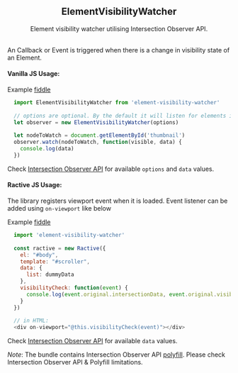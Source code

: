 <h2 align="center">ElementVisibilityWatcher</h2>
<div align="center"> Element visibility watcher utilising Intersection Observer API. </div>
<br />

An Callback or Event is triggered when there is a change in visibility state of an Element.

#### Vanilla JS Usage:

Example [fiddle](http://jsfiddle.net/reddyp/vz1Ljmew/11/)

```javascript
  import ElementVisibilityWatcher from 'element-visibility-watcher'
  
  // options are optional. By the default it will listen for elements inside the parent document
  let observer = new ElementVisibilityWatcher(options)
  
  let nodeToWatch = document.getElementById('thumbnail')
  observer.watch(nodeToWatch, function(visible, data) {
    console.log(data)
  })
```
Check [Intersection Observer API](https://developer.mozilla.org/en-US/docs/Web/API/Intersection_Observer_API#Creating_an_intersection_observer) for available `options` and `data` values.

#### Ractive JS Usage:
The library registers viewport event when it is loaded. Event listener can be added using `on-viewport` like below

Example [fiddle](http://jsfiddle.net/reddyp/29axokfg/14/)

```javascript
  import 'element-visibility-watcher'
  
  const ractive = new Ractive({
    el: "#body",
    template: "#scroller",
    data: {
      list: dummyData
    },
    visibilityCheck: function(event) {
      console.log(event.original.intersectionData, event.original.visible)
    }
  })
  
  // in HTML:
  <div on-viewport="@this.visibilityCheck(event)"></div>
```

Check [Intersection Observer API](https://developer.mozilla.org/en-US/docs/Web/API/Intersection_Observer_API#Creating_an_intersection_observer) for available `data` values.

*Note*: The bundle contains Intersection Observer API [polyfill](https://github.com/w3c/IntersectionObserver/tree/master/polyfill). Please check Intersection Observer API & Polyfill limitations.
